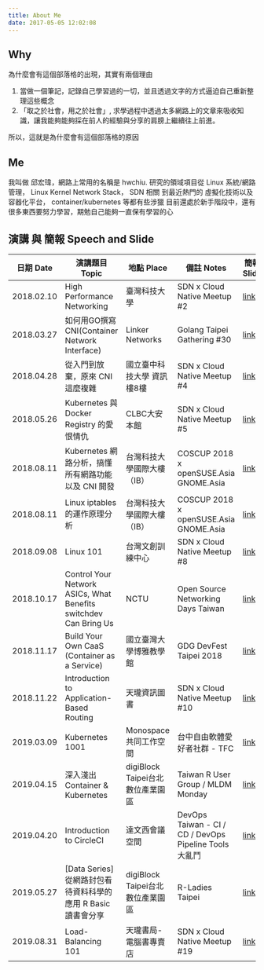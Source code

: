 ```yaml
---
title: About Me
date: 2017-05-05 12:02:08
---
```


## Why

為什麼會有這個部落格的出現，其實有兩個理由
1. 當做一個筆記，記錄自己學習過的一切，並且透過文字的方式逼迫自己重新整理這些概念
2. 「取之於社會，用之於社會」, 求學過程中透過太多網路上的文章來吸收知識，讓我能夠能夠採在前人的經驗與分享的肩膀上繼續往上前進。

所以，這就是為什麼會有這個部落格的原因

## Me

我叫做 邱宏瑋，網路上常用的名稱是 hwchiu.
研究的領域項目從 Linux 系統/網路管理， Linux Kernel Network Stack， SDN 相關 到最近熱門的 虛擬化技術以及容器化平台， container/kubernetes 等都有些涉獵
目前還處於新手階段中，還有很多東西要努力學習，期勉自己能夠一直保有學習的心

## 演講 與 簡報 Speech and Slide

| 日期 Date	| 演講題目 Topic | 地點 Place	| 備註 Notes | 簡報 Slide |
| -------- | -------- | -------- | -------- | -------- |
| 2018.02.10     | High Performance Networking     | 臺灣科技大學     | SDN x Cloud Native Meetup #2     | [link](https://goo.gl/VBvk49)     |
| 2018.03.27     | 如何用GO撰寫CNI(Container Network Interface) | Linker Networks      | Golang Taipei Gathering #30    | [link](https://www.slideshare.net/hongweiqiu/writing-the-container-network-interfacecni-plugin-in-golang-92128553)     |
| 2018.04.28    | 從入門到放棄，原來 CNI 這麼複雜 | 國立臺中科技大學 資訊樓8樓    | SDN x Cloud Native Meetup #4    | [link](https://goo.gl/3AAC91)     |
| 2018.05.26   | Kubernetes 與 Docker Registry 的愛恨情仇 | CLBC大安本館    | SDN x Cloud Native Meetup #5    | [link](https://goo.gl/pjnzZJ)     |
| 2018.08.11  | Kubernetes 網路分析，搞懂所有網路功能以及 CNI 開發 | 台灣科技大學國際大樓（IB） | COSCUP 2018 x openSUSE.Asia GNOME.Asia    | [link](https://www.slideshare.net/hongweiqiu/overview-of-kubernetes-network-functions)     |
| 2018.08.11  | Linux iptables 的運作原理分析 | 台灣科技大學國際大樓（IB）     | COSCUP 2018 x openSUSE.Asia GNOME.Asia   | [link](https://www.slideshare.net/hongweiqiu/understand-the-iptables-step-by-step-109650841)     |
| 2018.09.08  |  Linux 101 | 台灣文創訓練中心      | SDN x Cloud Native Meetup #8  | [link](https://www.slideshare.net/hongweiqiu/iptables-101-bottomup)     |
| 2018.10.17 | Control Your Network ASICs, What Benefits switchdev Can Bring Us | NCTU     | Open Source Networking Days Taiwan | [link](https://www.slideshare.net/hongweiqiu/control-your-network-asics-what-benefits-switchdev-can-bring-us)     |
| 2018.11.17| Build Your Own CaaS (Container as a Service) | 國立臺灣大學博雅教學館      | GDG DevFest Taipei 2018   | [link](https://www.slideshare.net/hongweiqiu/build-your-own-caas-container-as-a-service)     |
| 2018.11.22 | Introduction to Application-Based Routing | 天瓏資訊圖書      | SDN x Cloud Native Meetup #10  | [link](https://www.slideshare.net/hongweiqiu/applicationbased-routing)     |
| 2019.03.09 | Kubernetes 1001 |  Monospace 共同工作空間 | 台中自由軟體愛好者社群 - TFC | [link](https://www.slideshare.net/hongweiqiu/kubernetes-1001)     |
| 2019.04.15 | 深入淺出 Container & Kubernetes | digiBlock Taipei台北數位產業園區 | Taiwan R User Group / MLDM Monday | [link](https://www.slideshare.net/hongweiqiu/head-first-to-containerkubernetes)     |
| 2019.04.20 | Introduction to CircleCI | 達文西會議空間 | DevOps Taiwan - CI / CD / DevOps Pipeline Tools 大亂鬥  | [link](https://www.slideshare.net/hongweiqiu/introduction-to-circleci)     |
| 2019.05.27 | [Data Series] 從網路封包看待資料科學的應用 R Basic 讀書會分享 | digiBlock Taipei台北數位產業園區 | R-Ladies Taipei  | [link](https://www.slideshare.net/hongweiqiu/how-networking-works-with-data-science)     |
| 2019.08.31 | Load-Balancing  101| 天瓏書局-電腦書專賣店 | SDN x Cloud Native Meetup #19 | [link](https://www.slideshare.net/hongweiqiu/load-balancing-101)     |

